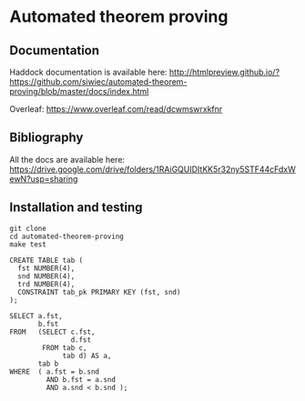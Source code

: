 # Automated theorem proving

## Documentation
Haddock documentation is available here: http://htmlpreview.github.io/?https://github.com/siwiec/automated-theorem-proving/blob/master/docs/index.html

Overleaf: https://www.overleaf.com/read/dcwmswrxkfnr

## Bibliography
All the docs are available here: https://drive.google.com/drive/folders/1RAiGQUIDItKK5r32ny5STF44cFdxWewN?usp=sharing

## Installation and testing

```
git clone
cd automated-theorem-proving
make test
```




```
CREATE TABLE tab (
  fst NUMBER(4),
  snd NUMBER(4),
  trd NUMBER(4),
  CONSTRAINT tab_pk PRIMARY KEY (fst, snd)
);

SELECT a.fst,
       b.fst
FROM   (SELECT c.fst,
               d.fst
        FROM tab c,
             tab d) AS a,
       tab b
WHERE  ( a.fst = b.snd
         AND b.fst = a.snd
         AND a.snd < b.snd );
